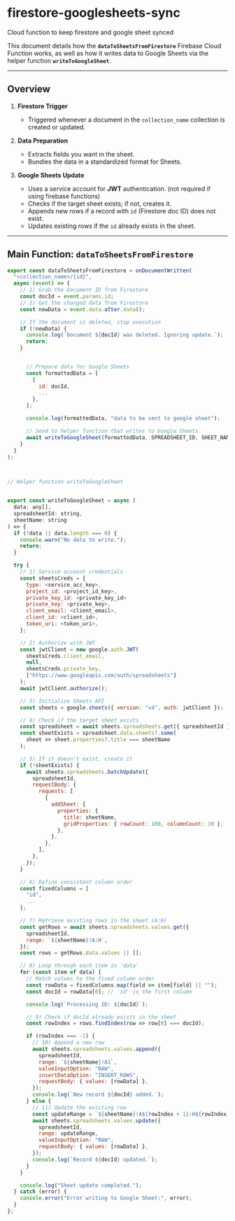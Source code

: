 # firestore-googlesheets-sync
Cloud function to keep firestore and google sheet synced

This document details how the **`dataToSheetsFromFirestore`** Firebase Cloud Function works, as well as how it writes data to Google Sheets via the helper function **`writeToGoogleSheet`**.

---

## Overview

1. **Firestore Trigger**  
   - Triggered whenever a document in the `collection_name` collection is created or updated.

2. **Data Preparation**  
   - Extracts fields you want in the sheet.
   - Bundles the data in a standardized format for Sheets.

3. **Google Sheets Update**  
   - Uses a service account for **JWT** authentication. (not required if using firebase functions)
   - Checks if the target sheet exists; if not, creates it.
   - Appends new rows if a record with `id` (Firestore doc ID) does not exist.
   - Updates existing rows if the `id` already exists in the sheet.

---

## Main Function: `dataToSheetsFromFirestore`

```js
export const dataToSheetsFromFirestore = onDocumentWritten(
  "<collection_name>/{id}",
  async (event) => {
    // 1) Grab the Document ID from Firestore
    const docId = event.params.id;
    // 2) Get the changed data from Firestore
    const newData = event.data.after.data();

    // If the document is deleted, stop execution
    if (!newData) {
      console.log(`Document ${docId} was deleted. Ignoring update.`);
      return;
    }


      // Prepare data for Google Sheets
      const formattedData = [
        {
          id: docId,
          ...
        },
      ];

      console.log(formattedData, "data to be sent to google sheet");

      // Send to helper function that writes to Google Sheets
      await writeToGoogleSheet(formattedData, SPREADSHEET_ID, SHEET_NAME);
    }
  }
);



// Helper function writeToGoogleSheet


export const writeToGoogleSheet = async (
  data: any[], 
  spreadsheetId: string, 
  sheetName: string
) => {
  if (!data || data.length === 0) {
    console.warn("No data to write.");
    return;
  }

  try {
    // 1) Service account credentials
    const sheetsCreds = {
      type: <service_acc_key>,
      project_id: <project_id_key>,
      private_key_id: <private_key_id>
      private_key: <private_key>,
      client_email: <client_email>,
      client_id: <client_id>,
      token_uri: <token_uri>,
    };

    // 2) Authorize with JWT
    const jwtClient = new google.auth.JWT(
      sheetsCreds.client_email,
      null,
      sheetsCreds.private_key,
      ["https://www.googleapis.com/auth/spreadsheets"]
    );
    await jwtClient.authorize();

    // 3) Initialize Sheets API
    const sheets = google.sheets({ version: "v4", auth: jwtClient });

    // 4) Check if the target sheet exists
    const spreadsheet = await sheets.spreadsheets.get({ spreadsheetId });
    const sheetExists = spreadsheet.data.sheets?.some(
      sheet => sheet.properties?.title === sheetName
    );

    // 5) If it doesn't exist, create it
    if (!sheetExists) {
      await sheets.spreadsheets.batchUpdate({
        spreadsheetId,
        requestBody: {
          requests: [
            {
              addSheet: {
                properties: {
                  title: sheetName,
                  gridProperties: { rowCount: 100, columnCount: 10 },
                },
              },
            },
          ],
        },
      });
    }

    // 6) Define consistent column order
    const fixedColumns = [
      "id",
      ...
    ];

    // 7) Retrieve existing rows in the sheet (A:H)
    const getRows = await sheets.spreadsheets.values.get({
      spreadsheetId,
      range: `${sheetName}!A:H`,
    });
    const rows = getRows.data.values || [];

    // 8) Loop through each item in 'data'
    for (const item of data) {
      // Match values to the fixed column order
      const rowData = fixedColumns.map(field => item[field] || "");
      const docId = rowData[0]; // 'id' is the first column

      console.log(`Processing ID: ${docId}`);

      // 9) Check if docId already exists in the sheet
      const rowIndex = rows.findIndex(row => row[0] === docId);

      if (rowIndex === -1) {
        // 10) Append a new row
        await sheets.spreadsheets.values.append({
          spreadsheetId,
          range: `${sheetName}!A1`,
          valueInputOption: "RAW",
          insertDataOption: "INSERT_ROWS",
          requestBody: { values: [rowData] },
        });
        console.log(`New record ${docId} added.`);
      } else {
        // 11) Update the existing row
        const updateRange = `${sheetName}!A${rowIndex + 1}:H${rowIndex + 1}`;
        await sheets.spreadsheets.values.update({
          spreadsheetId,
          range: updateRange,
          valueInputOption: "RAW",
          requestBody: { values: [rowData] },
        });
        console.log(`Record ${docId} updated.`);
      }
    }

    console.log("Sheet update completed.");
  } catch (error) {
    console.error("Error writing to Google Sheet:", error);
  }
};

